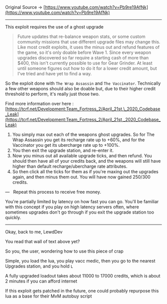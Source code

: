 Original Source → [https://www.youtube.com/watch?v=Pb9re19AfNk](https://www.youtube.com/watch?v=Pb9re19AfNk)

---

This exploit requires the use of a ghost upgrade

> Future updates that re-balance weapon stats, or some custom community missions that use different upgrade files may change this. Like most credit exploits, it uses the minus out and refund features of the game, so it's only doable before Wave 1. Since every weapon upgrades discovered so far require a starting cash of more than $400, this isn't currently possible to use for Gear Grinder. At least until someone figures out how to do it for a lower credit amount, but I've tried and have yet to find a way.

So the exploit done with `The Wrap Assassin` and `The Vaccinator`. Technically a few other weapons should also be doable but, due to their higher credit threshold to perform, it's really just those two.

Find more information over here : [https://tcrf.net/Development:Team_Fortress_2/April_21st,\_2020_Codebase_Leak](https://tcrf.net/Development:Team_Fortress_2/April_21st,_2020_Codebase_Leak)

1.  You simply max out each of the weapons ghost upgrades. So for The Wrap Assassin you get its recharge rate up to +60%, and for the Vaccinator you get its ubercharge rate up to +100%.
2.  You then exit the upgrade station, and re-enter it.
3.  Now you minus out all available upgrade ticks, and then refund. You should then have all of your credits back, and the weapons will still have higher than default recharge/ubercharge rate attributes.
4.  So then click all the ticks for them as if you're maxing out the upgrades again, and then minus them out. You will have now gained 250/300 credits.

—   Repeat this process to receive free money.

You're partially limited by latency on how fast you can go. You'll be familiar with this concept if you play on high latency servers often, where sometimes upgrades don't go through if you exit the upgrade station too quickly.

---

Okay, back to me, LewdDev

You read that wall of text above yet?

So you, the user, wondering how to use this piece of crap

Simple, you load the lua, you play vacc medic, then you go to the nearest Upgrades station, and you hold `L`

A fully upgraded loadout takes about 11000 to 17000 credits, which is about 2 minutes if you can afford internet

If this exploit gets patched in the future, one could probably repurpose this lua as a base for their MvM autobuy script
